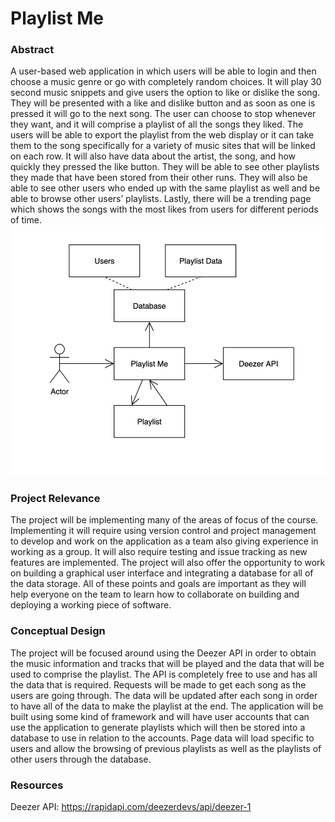# Playlist Me
### Abstract
A user-based web application in which users will be able to login and then choose a music genre or go with completely random choices.
It will play 30 second music snippets and give users the option to like or dislike the song. 
They will be presented with a like and dislike button and as soon as one is pressed it will go to the next song. 
The user can choose to stop whenever they want, and it will comprise a playlist of all the songs they liked. 
The users will be able to export the playlist from the web display or it can take them to the song specifically for a variety of music sites that will be linked on each row. 
It will also have data about the artist, the song, and how quickly they pressed the like button. 
They will be able to see other playlists they made that have been stored from their other runs. 
They will also be able to see other users who ended up with the same playlist as well and be able to browse other users’ playlists. 
Lastly, there will be a trending page which shows the songs with the most likes from users for different periods of time. 
![ScreenShot](ProposalDiagram.png)
### Project Relevance
The project will be implementing many of the areas of focus of the course. 
Implementing it will require using version control and project management to develop and work on the application as a team also giving experience in working as a group. 
It will also require testing and issue tracking as new features are implemented. 
The project will also offer the opportunity to work on building a graphical user interface and integrating a database for all of the data storage. 
All of these points and goals are important as they will help everyone on the team to learn how to collaborate on building and deploying a working piece of software.
### Conceptual Design
The project will be focused around using the Deezer API in order to obtain the music information and tracks that will be played and the data that will be used to comprise the playlist. 
The API is completely free to use and has all the data that is required. 
Requests will be made to get each song as the users are going through. 
The data will be updated after each song in order to have all of the data to make the playlist at the end. 
The application will be built using some kind of framework and will have user accounts that can use the application to generate playlists which will then be stored into a database to use in relation to the accounts. 
Page data will load specific to users and allow the browsing of previous playlists as well as the playlists of other users through the database. 
### Resources
Deezer API: https://rapidapi.com/deezerdevs/api/deezer-1
